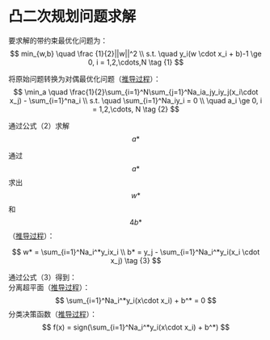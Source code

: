 # 凸二次规划问题求解

要求解的带约束最优化问题为：  
$$
min_{w,b} \quad \frac {1}{2}||w||^2 \\
s.t.  \quad y_i(w \cdot x_i + b)-1 \ge 0, i = 1,2,\cdots,N   \tag {1}
$$

将原始问题转换为对偶最优化问题（[推导过程]()）：  
$$
\min_a \quad \frac{1}{2}\sum_{i=1}^N\sum_{j=1}^Na_ia_jy_iy_j(x_i\cdot x_j) - \sum_{i=1}^na_i   \\
s.t. \quad \sum_{i=1}^Na_iy_i = 0 \\
 \quad a_i \ge 0, i = 1,2,\cdots, N \tag {2}
$$  

通过公式（2）求解$$a*$$  

通过$$a*$$求出$$w*$$和$$4b*$$（[推导过程]()）：   

$$
w* = \sum_{i=1}^Na_i^*y_ix_i  \\
b* = y_j - \sum_{i=1}^Na_i^*y_i(x_i \cdot x_j)  \tag {3}
$$

通过公式（3）得到：  
分离超平面（[推导过程]()）：  
$$
\sum_{i=1}^Na_i^*y_i(x\cdot x_i) + b^* = 0
$$
分类决策函数（[推导过程]()）：  
$$
f(x) = sign(\sum_{i=1}^Na_i^*y_i(x\cdot x_i) + b^*)
$$